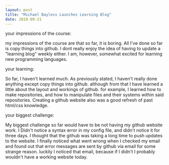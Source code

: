 ```yaml
---
layout: post
title: "Michael Bayless Launches Learning Blog"
date: 2018-09-21
---
```


your impressions of the course:

my impressions of the course are that so far, it is boring. All I've done so far is copy things into github. I dont really enjoy the idea of having to update a "learning blog" weekly either. I am, however, somewhat excited for learning new programming languages.

your learning:

So far, I haven't learned much. As previously stated, I haven't really done anything except copy things into github. although from that I have learned a little about the layout and workings of github. for example, I learned how to make repositories, and how to manipulate files and their systems within said repositories. Creating a github website also was a good refresh of past html/css knowledge.

your biggest challenge:

My biggest challenge so far would have to be not having my github website work. I Didn't notice a syntax error in my config file, and didn't notice it for three days. I thought that the github was taking a long time to push updates to the website. I finally noticed what went wrong when I checked my email and found out that error messages are sent by github via email for some strange reason. luckily I noticed that email, because if I didn't I probably wouldn't have a working website today.

